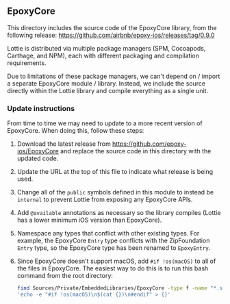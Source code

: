 ## EpoxyCore

This directory includes the source code of the EpoxyCore library, from the following release:
https://github.com/airbnb/epoxy-ios/releases/tag/0.9.0

Lottie is distributed via multiple package managers (SPM, Cocoapods, Carthage, and NPM),
each with different packaging and compilation requirements. 

Due to limitations of these package managers, we can't depend on / import 
a separate EpoxyCore module / library. Instead, we include the source
directly within the Lottie library and compile everything as a single unit.

### Update instructions

From time to time we may need to update to a more recent version of EpoxyCore.
When doing this, follow these steps:

 1. Download the latest release from https://github.com/epoxy-ios/EpoxyCore
    and replace the source code in this directory with the updated code.
    
 2. Update the URL at the top of this file to indicate what release is being used.
 
 3. Change all of the `public` symbols defined in this module to instead be `internal`
    to prevent Lottie from exposing any EpoxyCore APIs.
    
 4. Add `@available` annotations as necessary so the library compiles
    (Lottie has a lower minimum iOS version than EpoxyCore). 
    
 5. Namespace any types that conflict with other existing types.
    For example, the EpoxyCore `Entry` type conflicts with the ZipFoundation `Entry` type,
    so the EpoxyCore type has been renamed to `EpoxyEntry`.
    
 6. Since EpoxyCore doesn't support macOS, add `#if !os(macOS)` to all of the files in EpoxyCore.
    The easiest way to do this is to run this bash command from the root directory:
    
    ```bash
    find Sources/Private/EmbeddedLibraries/EpoxyCore -type f -name "*.swift" | xargs -I{} bash -c \
    'echo -e "#if !os(macOS)\n$(cat {})\n#endif" > {}'
    ```

